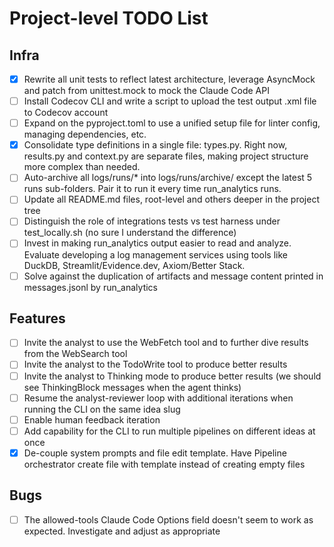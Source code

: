 # Project-level TODO List

## Infra

- [x] Rewrite all unit tests to reflect latest architecture, leverage AsyncMock and patch from unittest.mock to mock the Claude Code API
- [ ] Install Codecov CLI and write a script to upload the test output .xml file to Codecov account
- [ ] Expand on the pyproject.toml to use a unified setup file for linter config, managing dependencies, etc.
- [x] Consolidate type definitions in a single file: types.py. Right now, results.py and context.py are separate files, making project structure more complex than needed.
- [ ] Auto-archive all logs/runs/* into logs/runs/archive/ except the latest 5 runs sub-folders. Pair it to run it every time run_analytics runs.
- [ ] Update all README.md files, root-level and others deeper in the project tree
- [ ] Distinguish the role of integrations tests vs test harness under test_locally.sh (no sure I understand the difference)
- [ ] Invest in making run_analytics output easier to read and analyze. Evaluate developing a log management services using tools like DuckDB, Streamlit/Evidence.dev, Axiom/Better Stack.
- [ ] Solve against the duplication of artifacts and message content printed in messages.jsonl by run_analytics

## Features

- [ ] Invite the analyst to use the WebFetch tool and to further dive results from the WebSearch tool
- [ ] Invite the analyst to the TodoWrite tool to produce better results
- [ ] Invite the analyst to Thinking mode to produce better results (we should see ThinkingBlock messages when the agent thinks)
- [ ] Resume the analyst-reviewer loop with additional iterations when running the CLI on the same idea slug
- [ ] Enable human feedback iteration
- [ ] Add capability for the CLI to run multiple pipelines on different ideas at once
- [x] De-couple system prompts and file edit template. Have Pipeline orchestrator create file with template instead of creating empty files

## Bugs

- [ ] The allowed-tools Claude Code Options field doesn't seem to work as expected. Investigate and adjust as appropriate
